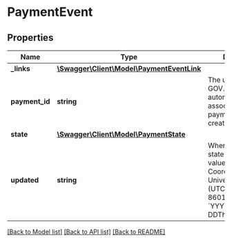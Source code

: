 # PaymentEvent

## Properties
Name | Type | Description | Notes
------------ | ------------- | ------------- | -------------
**_links** | [**\Swagger\Client\Model\PaymentEventLink**](PaymentEventLink.md) |  | [optional] 
**payment_id** | **string** | The unique ID GOV.UK Pay automatically associated with this payment when you created it. | [optional] 
**state** | [**\Swagger\Client\Model\PaymentState**](PaymentState.md) |  | [optional] 
**updated** | **string** | When this payment’s state changed. This value uses Coordinated Universal Time (UTC) and ISO-8601 format - &#x60;YYYY-MM-DDThh:mm:ss.SSSZ&#x60;. | [optional] 

[[Back to Model list]](../../README.md#documentation-for-models) [[Back to API list]](../../README.md#documentation-for-api-endpoints) [[Back to README]](../../README.md)

